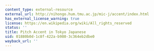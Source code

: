 ```yaml
---
content_type: external-resource
external_url: http://nihongo.hum.tmu.ac.jp/mic-j/accent/index.html
has_external_license_warning: true
license: https://en.wikipedia.org/wiki/All_rights_reserved
status: ''
title: Pitch Accent in Tokyo Japanese
uid: 01880b0d-1c8f-422a-b980-3c364eb2dbe0
wayback_url: ''
---
```

